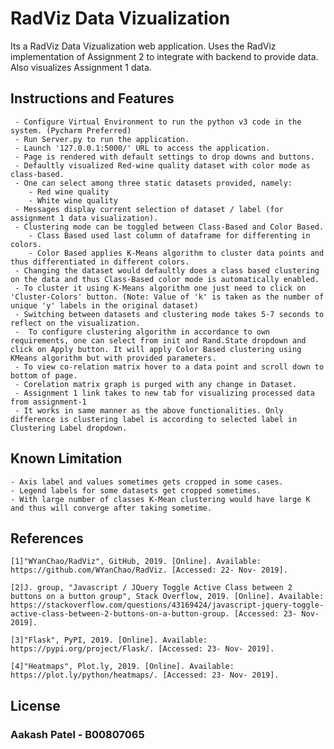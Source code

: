 # RadViz Data Vizualization 

Its a RadViz Data Vizualization web application. Uses the RadViz implementation of Assignment 2 to integrate with backend to provide data. Also visualizes Assignment 1 data.

## Instructions and Features

     - Configure Virtual Environment to run the python v3 code in the system. (Pycharm Preferred)
     - Run Server.py to run the application.
     - Launch '127.0.0.1:5000/' URL to access the application.
     - Page is rendered with default settings to drop downs and buttons.
     - Defaultly visualized Red-wine quality dataset with color mode as class-based.
     - One can select among three static datasets provided, namely:
     	- Red wine quality
     	- White wine quality
     - Messages display current selection of dataset / label (for assignment 1 data visualization).
     - Clustering mode can be toggled between Class-Based and Color Based.
     	- Class Based used last column of dataframe for differenting in colors.
     	- Color Based applies K-Means algorithm to cluster data points and thus differentiated in different colors.
     - Changing the dataset would defaultly does a class based clustering on the data and thus Class-Based color mode is automatically enabled. 
     - To cluster it using K-Means algorithm one just need to click on 'Cluster-Colors' button. (Note: Value of 'k' is taken as the number of unique 'y' labels in the original dataset)
     - Switching between datasets and clustering mode takes 5-7 seconds to reflect on the visualization.
     -  To configure clustering algorithm in accordance to own requirements, one can select from init and Rand.State dropdown and click on Apply button. It will apply Color Based clustering using KMeans algorithm but with provided parameters.
     - To view co-relation matrix hover to a data point and scroll down to bottom of page.
     - Corelation matrix graph is purged with any change in Dataset.
     - Assignment 1 link takes to new tab for visualizing processed data from assignment-1
     - It works in same manner as the above functionalities. Only difference is clustering label is according to selected label in Clustering Label dropdown.



## Known Limitation
    
    - Axis label and values sometimes gets cropped in some cases.
    - Legend labels for some datasets get cropped sometimes.
    - With large number of classes K-Mean clustering would have large K and thus will converge after taking sometime.


## References

    [1]"WYanChao/RadViz", GitHub, 2019. [Online]. Available: https://github.com/WYanChao/RadViz. [Accessed: 22- Nov- 2019].

    [2]J. group, "Javascript / JQuery Toggle Active Class between 2 buttons on a button group", Stack Overflow, 2019. [Online]. Available: https://stackoverflow.com/questions/43169424/javascript-jquery-toggle-active-class-between-2-buttons-on-a-button-group. [Accessed: 23- Nov- 2019].

    [3]"Flask", PyPI, 2019. [Online]. Available: https://pypi.org/project/Flask/. [Accessed: 23- Nov- 2019].

    [4]"Heatmaps", Plot.ly, 2019. [Online]. Available: https://plot.ly/python/heatmaps/. [Accessed: 23- Nov- 2019].
    
## License
### Aakash Patel - B00807065



